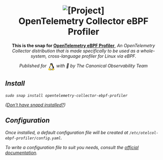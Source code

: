 <h1 align="center">
  <img src="https://github.com/user-attachments/assets/977000e9-0f8c-466d-8388-719b2877c425" alt="[Project]" width=50%>
  <br />
  OpenTelemetry Collector eBPF Profiler
</h1>



<p align="center"><b>This is the snap for <a href="https://github.com/open-telemetry/opentelemetry-ebpf-profiler">OpenTelemetry eBPF Profiler</a></b>, <i>An OpenTelemetry Collector distribution that is made specifically to be used as a whole-system, cross-language profiler for Linux via eBPF.
</p>



<p align="center">Published for <img src="https://raw.githubusercontent.com/anythingcodes/slack-emoji-for-techies/gh-pages/emoji/tux.png" align="top" width="24" /> with 💝 by The Canonical Observability Team</p>

## Install

    sudo snap install opentelemetry-collector-ebpf-profiler

([Don't have snapd installed?](https://snapcraft.io/docs/core/install))



## Configuration

Once installed, a default configuration file will be created at `/etc/otelcol-ebpf-profiler/config.yaml`.

To write a configuration file to suit you needs, consult the [official documentation](https://opentelemetry.io/docs/collector/).
